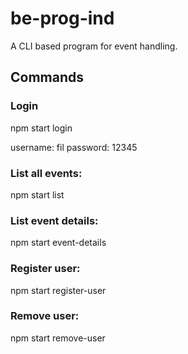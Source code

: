 # be-prog-ind

A CLI based program for event handling.

## Commands

### Login

npm start login <username> <password>

username: fil
password: 12345

### List all events:

npm start list

### List event details:

npm start event-details <eventId>

### Register user:

npm start register-user <eventId> <userId>

### Remove user:

npm start remove-user <eventId> <userId>
